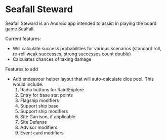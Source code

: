 # Seafall Steward

Seafall Steward is an Android app intended to assist in playing the board game SeaFall.

Current features:
 - Will calculate success probabilities for various scenarios (standard roll, re-roll weak successes, strong successes count double)
 - Calculates chances of taking damage
 

 Features to add
  - Add endeavour helper layout that will auto-calculate dice pool.  This would include:
    1. Radio buttons for Raid/Explore
    2. Entry for base stat points
    3. Flagship modifiers
    4. Support ship base
    5. Support ship modifiers
    6. Site Garrison, if applicable
    7. Site Defense
    8. Advisor modifiers
    9. Event card modifiers
